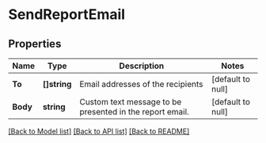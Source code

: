 # SendReportEmail

## Properties
Name | Type | Description | Notes
------------ | ------------- | ------------- | -------------
**To** | **[]string** | Email addresses of the recipients | [default to null]
**Body** | **string** | Custom text message to be presented in the report email. | [default to null]

[[Back to Model list]](../README.md#documentation-for-models) [[Back to API list]](../README.md#documentation-for-api-endpoints) [[Back to README]](../README.md)

